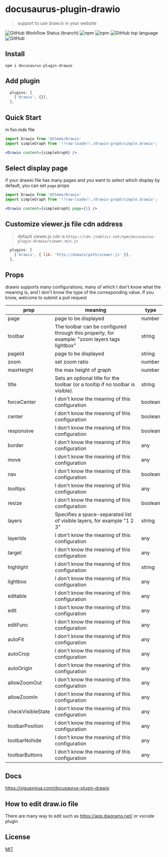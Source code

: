 # docusaurus-plugin-drawio
> support to use draw.io in your website

![GitHub Workflow Status (branch)](https://img.shields.io/github/workflow/status/xiguaxigua/docusaurus-plugin-drawio/build/master)
![npm](https://img.shields.io/npm/v/docusaurus-plugin-drawio)
![npm](https://img.shields.io/npm/dw/docusaurus-plugin-drawio)
![GitHub top language](https://img.shields.io/github/languages/top/xiguaxigua/docusaurus-plugin-drawio)
![GitHub](https://img.shields.io/github/license/xiguaxigua/docusaurus-plugin-drawio)

## Install

```
npm i docusaurus-plugin-drawio
```

## Add plugin

```js
  plugins: [
    ['drawio', {}],
  ],
```

## Quick Start

in foo.mdx file

```jsx
import Drawio from '@theme/Drawio'
import simpleGraph from '!!raw-loader!./drawio-graph/simple.drawio';

<Drawio content={simpleGraph} />
```

## Select display page

if your drawio file has many pages and you want to select which display by default,
you can set `page` props

```jsx
import Drawio from '@theme/Drawio'
import simpleGraph from '!!raw-loader!./drawio-graph/simple.drawio';

<Drawio content={simpleGraph} page={1} />
```

## Customize viewer.js file cdn address
> default viewer.js cdn is `https://cdn.jsdelivr.net/npm/docusaurus-plugin-drawio/viewer.min.js`

```js
  plugins: [
    ['drawio', { lib: 'http://domain/path/viewer.js' }],
  ],
```

## Props

drawio supports many configurations, many of which I don't know what the meaning is, and I don't know the type of the corresponding value. If you know, welcome to submit a pull request

|  prop   |  meaning | type | 
|  ----  | ----  | ----  |
| page | page to be displayed  | number |
| toolbar | The toolbar can be configured through this property, for example: "zoom layers tags lightbox"  | string |
| pageId | page to be displayed  | string |
| zoom | set zoom ratio  | number |
| maxHeight | the max height of graph  | number |
| title | Sets an optional title for the toolbar (or a tooltip if no toolbar is visible). | string |
| forceCenter | I don't know the meaning of this configuration  | boolean |
| center | I don't know the meaning of this configuration  | boolean |
| responsive | I don't know the meaning of this configuration  | boolean |
| border | I don't know the meaning of this configuration  | any |
| move | I don't know the meaning of this configuration  | any |
| nav | I don't know the meaning of this configuration  | boolean |
| tooltips | I don't know the meaning of this configuration  | any |
| resize | I don't know the meaning of this configuration  | boolean |
| layers | Specifies a space-separated list of visible layers, for example "1 2 3"  | string |
| layerIds | I don't know the meaning of this configuration  | any |
| target | I don't know the meaning of this configuration  | any |
| highlight | I don't know the meaning of this configuration  | string |
| lightbox | I don't know the meaning of this configuration  | any |
| editable | I don't know the meaning of this configuration  | any |
| edit | I don't know the meaning of this configuration  | any |
| editFunc | I don't know the meaning of this configuration  | any |
| autoFit | I don't know the meaning of this configuration  | any |
| autoCrop | I don't know the meaning of this configuration  | any |
| autoOrigin | I don't know the meaning of this configuration  | any |
| allowZoomOut | I don't know the meaning of this configuration  | any |
| allowZoomIn | I don't know the meaning of this configuration  | any |
| checkVisibleState | I don't know the meaning of this configuration  | any |
| toolbarPosition | I don't know the meaning of this configuration  | any |
| toolbarNohide | I don't know the meaning of this configuration  | any |
| toolbarButtons | I don't know the meaning of this configuration  | any |


## Docs

https://xiguaxigua.com/docusaurus-plugin-drawio

## How to edit draw.io file

There are many way to edit such as https://app.diagrams.net/ or vscode plugin

## License

[MIT](./LICENSE)
